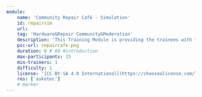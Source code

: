 ```yaml
---
module:
    name: 'Community Repair Café - Simulation'
    id: repairsim
    url: 
    tag: 'Hardware&Repair Community&Moderation'
    description: 'This Training Module is providing the trainees with the basic understanding of what can go wrong in a Repair Café situation and how to best prepare for it'
    pic-url: repaircafe.png
    duration: 0 # 60 #introduction
    max-participants: 15
    min-trainers: 1
    difficulty: 1
    license: '[CC-BY-SA 4.0 International](https://choosealicense.com/licenses/cc-by-sa-4.0/)'
    res: ['askotec']
    # marker
---  
```

